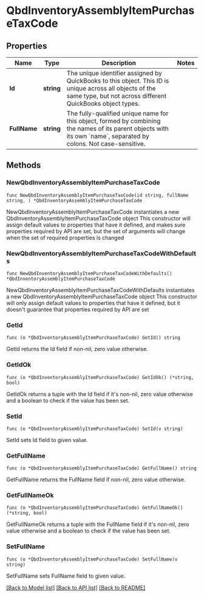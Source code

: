 # QbdInventoryAssemblyItemPurchaseTaxCode

## Properties

Name | Type | Description | Notes
------------ | ------------- | ------------- | -------------
**Id** | **string** | The unique identifier assigned by QuickBooks to this object. This ID is unique across all objects of the same type, but not across different QuickBooks object types. | 
**FullName** | **string** | The fully-qualified unique name for this object, formed by combining the names of its parent objects with its own &#x60;name&#x60;, separated by colons. Not case-sensitive. | 

## Methods

### NewQbdInventoryAssemblyItemPurchaseTaxCode

`func NewQbdInventoryAssemblyItemPurchaseTaxCode(id string, fullName string, ) *QbdInventoryAssemblyItemPurchaseTaxCode`

NewQbdInventoryAssemblyItemPurchaseTaxCode instantiates a new QbdInventoryAssemblyItemPurchaseTaxCode object
This constructor will assign default values to properties that have it defined,
and makes sure properties required by API are set, but the set of arguments
will change when the set of required properties is changed

### NewQbdInventoryAssemblyItemPurchaseTaxCodeWithDefaults

`func NewQbdInventoryAssemblyItemPurchaseTaxCodeWithDefaults() *QbdInventoryAssemblyItemPurchaseTaxCode`

NewQbdInventoryAssemblyItemPurchaseTaxCodeWithDefaults instantiates a new QbdInventoryAssemblyItemPurchaseTaxCode object
This constructor will only assign default values to properties that have it defined,
but it doesn't guarantee that properties required by API are set

### GetId

`func (o *QbdInventoryAssemblyItemPurchaseTaxCode) GetId() string`

GetId returns the Id field if non-nil, zero value otherwise.

### GetIdOk

`func (o *QbdInventoryAssemblyItemPurchaseTaxCode) GetIdOk() (*string, bool)`

GetIdOk returns a tuple with the Id field if it's non-nil, zero value otherwise
and a boolean to check if the value has been set.

### SetId

`func (o *QbdInventoryAssemblyItemPurchaseTaxCode) SetId(v string)`

SetId sets Id field to given value.


### GetFullName

`func (o *QbdInventoryAssemblyItemPurchaseTaxCode) GetFullName() string`

GetFullName returns the FullName field if non-nil, zero value otherwise.

### GetFullNameOk

`func (o *QbdInventoryAssemblyItemPurchaseTaxCode) GetFullNameOk() (*string, bool)`

GetFullNameOk returns a tuple with the FullName field if it's non-nil, zero value otherwise
and a boolean to check if the value has been set.

### SetFullName

`func (o *QbdInventoryAssemblyItemPurchaseTaxCode) SetFullName(v string)`

SetFullName sets FullName field to given value.



[[Back to Model list]](../README.md#documentation-for-models) [[Back to API list]](../README.md#documentation-for-api-endpoints) [[Back to README]](../README.md)


